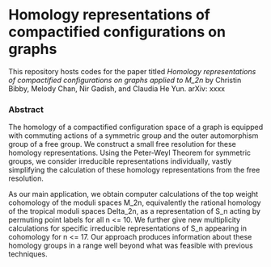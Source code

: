 # Homology representations of compactified configurations on graphs
This repository hosts codes for the paper titled *Homology representations of compactified configurations on graphs applied to M_2n* by Christin Bibby, Melody Chan, Nir Gadish, and Claudia He Yun. arXiv: xxxx

### Abstract
The homology of a compactified configuration space of a graph is equipped with commuting actions of a symmetric group and the outer automorphism group of a free group. We construct a small free resolution for these homology representations.
Using the Peter-Weyl Theorem for symmetric groups, we consider irreducible representations individually, vastly simplifying the calculation of these homology representations from the free resolution.

As our main application, we obtain computer calculations of the top weight cohomology of the moduli spaces M_2n, equivalently the rational homology of the tropical moduli spaces Delta_2n, as a representation of S_n acting by permuting point labels for all n <= 10. We further give new multiplicity calculations for specific irreducible representations of S_n appearing in cohomology for n <= 17. Our approach produces information about these homology groups in a range well beyond what was feasible with previous techniques.
